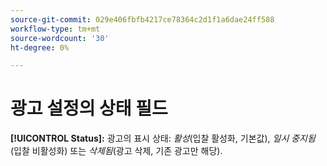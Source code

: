 ```yaml
---
source-git-commit: 029e406fbfb4217ce78364c2d1f1a6dae24ff588
workflow-type: tm+mt
source-wordcount: '30'
ht-degree: 0%

---
```

# 광고 설정의 상태 필드

**[!UICONTROL Status]:** 광고의 표시 상태: *활성*(입찰 활성화, 기본값), *일시 중지됨*(입찰 비활성화) 또는 *삭제됨*(광고 삭제, 기존 광고만 해당).

